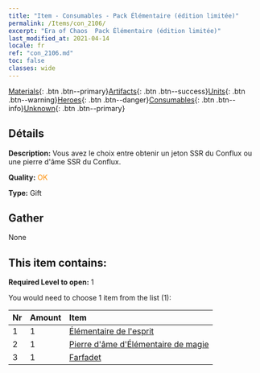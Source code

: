 ```yaml
---
title: "Item - Consumables - Pack Élémentaire (édition limitée)"
permalink: /Items/con_2106/
excerpt: "Era of Chaos  Pack Élémentaire (édition limitée)"
last_modified_at: 2021-04-14
locale: fr
ref: "con_2106.md"
toc: false
classes: wide
---
```

 [Materials](/fr/Items/){: .btn .btn--primary}[Artifacts](/fr/Items/Artifacts/){: .btn .btn--success}[Units](/fr/Items/Units/){: .btn .btn--warning}[Heroes](/fr/Items/Heroes/){: .btn .btn--danger}[Consumables](/fr/Items/Consumables/){: .btn .btn--info}[Unknown](/fr/Items/Unknown/){: .btn .btn--primary}

## Détails
 **Description:** Vous avez le choix entre obtenir un jeton SSR du Conflux ou une pierre d'âme SSR du Conflux.

 **Quality:** <span style="color: #FF8C00">OK</span>

 **Type:** Gift

## Gather

  None

## This item contains:

 **Required Level to open:** 1

 You would need to choose 1 item from the list (1):

  | Nr | Amount |     Item    |
  |:---|:-------|:------------|
  | 1 | 1 | [Élémentaire de l'esprit](/fr/Items/unt_267/) | 
  | 2 | 1 | [Pierre d'âme d'Élémentaire de magie](/fr/Items/unt_347/) | 
  | 3 | 1 | [Farfadet](/fr/Items/unt_270/) | 
